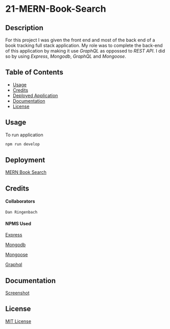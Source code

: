 # 21-MERN-Book-Search

## Description
For this project I was given the front end and most of the back end of a book tracking full stack application.  My role was to complete the back-end of this application by making it use *GraphQL* as oppossed to *REST API*.  I did so by using *Express*, *Mongodb*, *GraphQL* and *Mongoose*. 

## Table of Contents

- [Usage](#usage)
- [Credits](#credits)
- [Deployed Application](#deployment)
- [Documentation](#documentation)
- [License](#license)

## Usage
To run application 

```bash
npm run develop
```
## Deployment
[MERN Book Search](https://dan-ringenbach-book-search.herokuapp.com/)

## Credits
#### Collaborators
    Dan Ringenbach
#### NPMS Used

[Express](https://www.npmjs.com/package/express)

[Mongodb](https://www.npmjs.com/package/mongodb)

[Mongoose](https://www.npmjs.com/package/mongoose)

[Graphql](https://www.npmjs.com/package/graphql)

## Documentation

[Screenshot](client/public/screenshot)

## License

[MIT License](license.txt)
